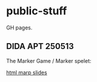# public-stuff
GH pages. 


## DIDA APT 250513
The Marker Game / Marker spelet:

[html marp slides](https://dida-masse.github.io/public-stuff/dida-apt-250513/index.html)
